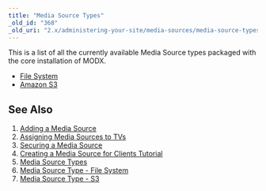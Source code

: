 ```yaml
---
title: "Media Source Types"
_old_id: "368"
_old_uri: "2.x/administering-your-site/media-sources/media-source-types"
---
```


This is a list of all the currently available Media Source types packaged with the core installation of MODX.

- [File System](/revolution/2.x/administering-your-site/media-sources/media-source-types/media-source-type-file-system "Media Source Type - File System")
- [Amazon S3](/revolution/2.x/administering-your-site/media-sources/media-source-types/media-source-type-s3 "Media Source Type - S3")

See Also
--------

1. [Adding a Media Source](/revolution/2.x/administering-your-site/media-sources/adding-a-media-source)
2. [Assigning Media Sources to TVs](/revolution/2.x/administering-your-site/media-sources/assigning-media-sources-to-tvs)
3. [Securing a Media Source](/revolution/2.x/administering-your-site/media-sources/securing-a-media-source)
  1. [Creating a Media Source for Clients Tutorial](/revolution/2.x/administering-your-site/media-sources/securing-a-media-source/creating-a-media-source-for-clients-tutorial)
4. [Media Source Types](/revolution/2.x/administering-your-site/media-sources/media-source-types)
  1. [Media Source Type - File System](/revolution/2.x/administering-your-site/media-sources/media-source-types/media-source-type-file-system)
  2. [Media Source Type - S3](/revolution/2.x/administering-your-site/media-sources/media-source-types/media-source-type-s3)